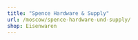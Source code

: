 ```yaml
---
title: "Spence Hardware & Supply"
url: /moscow/spence-hardware-und-supply/
shop: Eisenwaren
---
```

